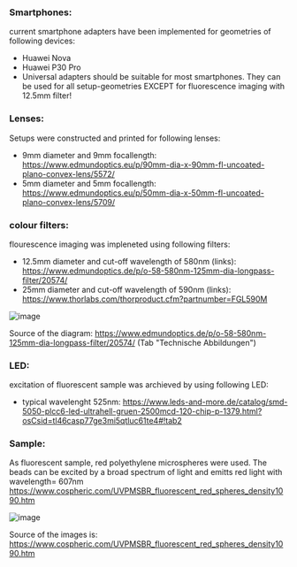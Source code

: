 ### Smartphones:

current smartphone adapters have been implemented for geometries of following devices:
- Huawei Nova 
- Huawei P30 Pro
- Universal adapters should be suitable for most smartphones. They can be used for all setup-geometries EXCEPT for fluorescence imaging with 12.5mm filter!



### Lenses:
Setups were constructed and printed for following lenses:
- 9mm diameter and 9mm focallength: https://www.edmundoptics.eu/p/90mm-dia-x-90mm-fl-uncoated-plano-convex-lens/5572/
- 5mm diameter and 5mm focallength: https://www.edmundoptics.eu/p/50mm-dia-x-50mm-fl-uncoated-plano-convex-lens/5709/


### colour filters:
flourescence imaging was impleneted using following filters:
- 12.5mm diameter and cut-off wavelength of 580nm (links): https://www.edmundoptics.de/p/o-58-580nm-125mm-dia-longpass-filter/20574/
- 25mm diameter and cut-off wavelength of 590nm (links): https://www.thorlabs.com/thorproduct.cfm?partnumber=FGL590M

![image](https://user-images.githubusercontent.com/58549170/111815862-7316f880-88dc-11eb-9a2b-3f37cb686f5d.png)

Source of the diagram: https://www.edmundoptics.de/p/o-58-580nm-125mm-dia-longpass-filter/20574/ (Tab "Technische Abbildungen")



### LED:
excitation of fluorescent sample was archieved by using following LED:
- typical wavelenght 525nm: https://www.leds-and-more.de/catalog/smd-5050-plcc6-led-ultrahell-gruen-2500mcd-120-chip-p-1379.html?osCsid=tl46casp77ge3mi5qtluc61te4#!tab2

### Sample:
As fluorescent sample, red polyethylene microspheres were used. The beads can be excited by a broad spectrum of light and emitts red light with wavelength= 607nm
https://www.cospheric.com/UVPMSBR_fluorescent_red_spheres_density1090.htm

![image](https://user-images.githubusercontent.com/58549170/111816398-1700a400-88dd-11eb-9cf7-c9ebd984ef08.png)

Source of the images is: https://www.cospheric.com/UVPMSBR_fluorescent_red_spheres_density1090.htm
